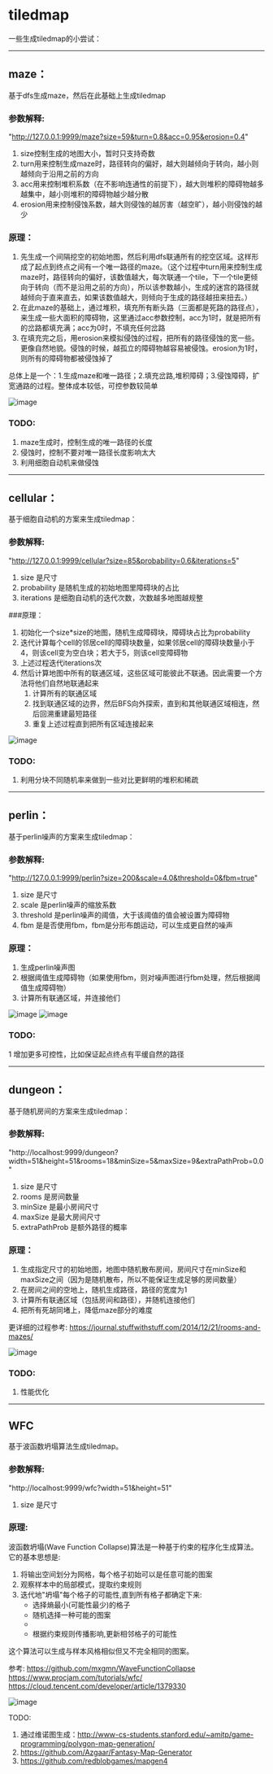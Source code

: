# tiledmap
一些生成tiledmap的小尝试：

***



## maze：
基于dfs生成maze，然后在此基础上生成tiledmap

### 参数解释:

"http://127.0.0.1:9999/maze?size=59&turn=0.8&acc=0.95&erosion=0.4"


1. size控制生成的地图大小，暂时只支持奇数
2. turn用来控制生成maze时，路径转向的偏好，越大则越倾向于转向，越小则越倾向于沿用之前的方向
3. acc用来控制堆积系数（在不影响连通性的前提下），越大则堆积的障碍物越多越集中，越小则堆积的障碍物越少越分散
4. erosion用来控制侵蚀系数，越大则侵蚀的越厉害（越空旷），越小则侵蚀的越少


### 原理：
1. 先生成一个间隔挖空的初始地图，然后利用dfs联通所有的挖空区域。这样形成了起点到终点之间有一个唯一路径的maze。（这个过程中turn用来控制生成maze时，路径转向的偏好，该数值越大，每次联通一个tile，下一个tile更倾向于转向（而不是沿用之前的方向），所以该参数越小，生成的迷宫的路径就越倾向于直来直去，如果该数值越大，则倾向于生成的路径越扭来扭去。）
2. 在此maze的基础上，通过堆积，填充所有断头路（三面都是死路的路径点），来生成一些大面积的障碍物，这里通过acc参数控制，acc为1时，就是把所有的岔路都填充满；acc为0时，不填充任何岔路
3. 在填充完之后，用erosion来模拟侵蚀的过程，把所有的路径侵蚀的宽一些。更像自然地貌。侵蚀的时候，越孤立的障碍物越容易被侵蚀。erosion为1时，则所有的障碍物都被侵蚀掉了

总体上是一个：1.生成maze和唯一路径；2.填充岔路,堆积障碍；3.侵蚀障碍，扩宽通路的过程。整体成本较低，可控参数较简单

![image](https://github.com/wddllyy/tiledmap/blob/main/doc/IMG/Screenshot_maze.png)

### TODO: 
 1. maze生成时，控制生成的唯一路径的长度
 2. 侵蚀时，控制不要对唯一路径长度影响太大
 3. 利用细胞自动机来做侵蚀
   
   
***


## cellular：
基于细胞自动机的方案来生成tiledmap：

### 参数解释:



"http://127.0.0.1:9999/cellular?size=85&probability=0.6&iterations=5"

1. size 是尺寸
2. probability 是随机生成的初始地图里障碍块的占比
3. iterations 是细胞自动机的迭代次数，次数越多地图越规整

###原理：
1. 初始化一个size*size的地图，随机生成障碍块，障碍块占比为probability
2. 迭代计算每个cell的邻居cell的障碍块数量，如果邻居cell的障碍块数量小于4，则该cell变为空白块；若大于5，则该cell变障碍物
3. 上述过程迭代iterations次
4. 然后计算地图中所有的联通区域，这些区域可能彼此不联通。因此需要一个方法将他们自然地联通起来
    1. 计算所有的联通区域
    2. 找到联通区域的边界，然后BFS向外探索，直到和其他联通区域相连，然后回溯重建最短路径
    3. 重复上述过程直到把所有区域连接起来

![image](https://github.com/wddllyy/tiledmap/blob/main/doc/IMG/Screenshot_cellular.png)

### TODO:
1. 利用分块不同随机率来做到一些对比更鲜明的堆积和稀疏

***

## perlin：
基于perlin噪声的方案来生成tiledmap：

### 参数解释:
"http://127.0.0.1:9999/perlin?size=200&scale=4.0&threshold=0&fbm=true"

1. size 是尺寸
2. scale 是perlin噪声的缩放系数
3. threshold 是perlin噪声的阈值，大于该阈值的值会被设置为障碍物
4. fbm 是是否使用fbm，fbm是分形布朗运动，可以生成更自然的噪声

### 原理：
1. 生成perlin噪声图
2. 根据阈值生成障碍物（如果使用fbm，则对噪声图进行fbm处理，然后根据阈值生成障碍物）
3. 计算所有联通区域，并连接他们

![image](https://github.com/wddllyy/tiledmap/blob/main/doc/IMG/Screenshot_perlin.png)
![image](https://github.com/wddllyy/tiledmap/blob/main/doc/IMG/Screenshot_perlinFBM.png)



### TODO:
1 增加更多可控性，比如保证起点终点有平缓自然的路径

***

## dungeon：
基于随机房间的方案来生成tiledmap：

### 参数解释:
"http://localhost:9999/dungeon?width=51&height=51&rooms=18&minSize=5&maxSize=9&extraPathProb=0.0"

1. size 是尺寸
2. rooms 是房间数量
3. minSize 是最小房间尺寸
4. maxSize 是最大房间尺寸
5. extraPathProb 是额外路径的概率

### 原理：
1. 生成指定尺寸的初始地图，地图中随机散布房间，房间尺寸在minSize和maxSize之间（因为是随机散布，所以不能保证生成足够的房间数量）
2. 在房间之间的空地上，随机生成路径，路径的宽度为1
3. 计算所有联通区域（包括房间和路径），并随机连接他们
4. 把所有死胡同堵上，降低maze部分的难度

更详细的过程参考: https://journal.stuffwithstuff.com/2014/12/21/rooms-and-mazes/

![image](https://github.com/wddllyy/tiledmap/blob/main/doc/IMG/Screenshot_dungeon.png)

### TODO:
1. 性能优化


***

## WFC
基于波函数坍塌算法生成tiledmap。

### 参数解释:
"http://localhost:9999/wfc?width=51&height=51"

1. size 是尺寸

### 原理:
波函数坍塌(Wave Function Collapse)算法是一种基于约束的程序化生成算法。它的基本思想是:

1. 将输出空间划分为网格，每个格子初始可以是任意可能的图案
2. 观察样本中的局部模式，提取约束规则
3. 迭代地"坍塌"每个格子的可能性,直到所有格子都确定下来:
   - 选择熵最小(可能性最少)的格子
   - 随机选择一种可能的图案
   - 
   - 根据约束规则传播影响,更新相邻格子的可能性

这个算法可以生成与样本风格相似但又不完全相同的图案。


参考:
https://github.com/mxgmn/WaveFunctionCollapse
https://www.procjam.com/tutorials/wfc/
https://cloud.tencent.com/developer/article/1379330


![image](https://github.com/wddllyy/tiledmap/blob/main/doc/IMG/Screenshot_WFC.png)


TODO:
1. 通过维诺图生成：http://www-cs-students.stanford.edu/~amitp/game-programming/polygon-map-generation/
2. https://github.com/Azgaar/Fantasy-Map-Generator
3. https://github.com/redblobgames/mapgen4

